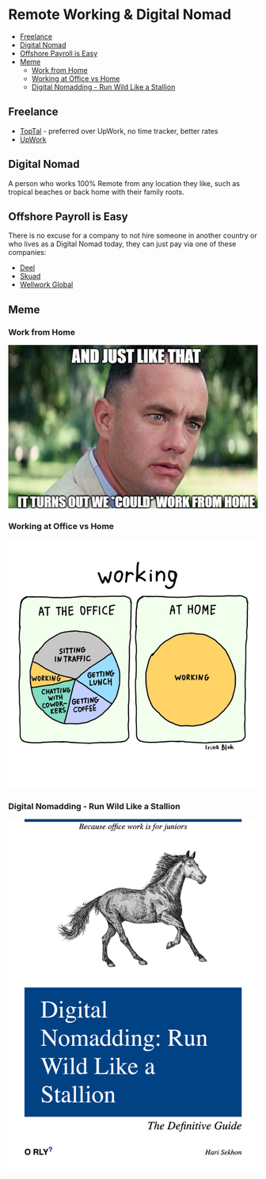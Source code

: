 # Remote Working & Digital Nomad

<!-- INDEX_START -->

- [Freelance](#freelance)
- [Digital Nomad](#digital-nomad)
- [Offshore Payroll is Easy](#offshore-payroll-is-easy)
- [Meme](#meme)
  - [Work from Home](#work-from-home)
  - [Working at Office vs Home](#working-at-office-vs-home)
  - [Digital Nomadding - Run Wild Like a Stallion](#digital-nomadding---run-wild-like-a-stallion)

<!-- INDEX_END -->

## Freelance

- [TopTal](https://www.toptal.com/) - preferred over UpWork, no time tracker, better rates
- [UpWork](https://www.upwork.com/)

## Digital Nomad

A person who works 100% Remote from any location they like,
such as tropical beaches or back home with their family roots.

## Offshore Payroll is Easy

There is no excuse for a company to not hire someone in another country or who lives as a Digital Nomad today,
they can just pay via one of these companies:

- [Deel](https://www.deel.com/)
- [Skuad](https://www.skuad.io/)
- [Wellwork Global](https://workwell-global.com/)

## Meme

### Work from Home

![Work from Home](images/forest_gump_just_like_that_could_work_from_home.jpeg)

### Working at Office vs Home

![Working at Office vs Home](images/working_at_office_vs_at_home.jpeg)

### Digital Nomadding - Run Wild Like a Stallion

![Digital Nomadding - Run Wild Like a Stallion](images/orly_digital_nomadding_run_wild_like_a_stallion.png)
